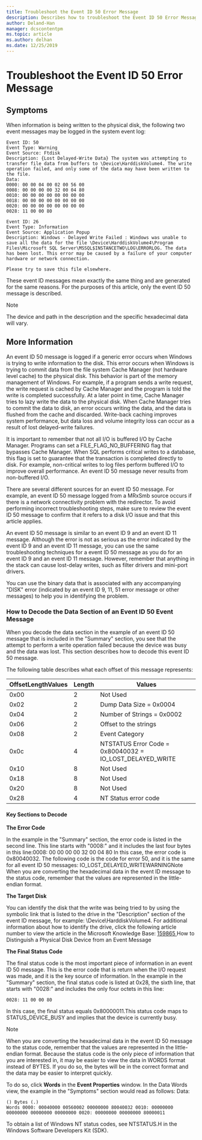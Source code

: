 ```yaml
---
title: Troubleshoot the Event ID 50 Error Message
description: Describes how to troubleshoot the Event ID 50 Error Message
author: Deland-Han
manager: dcscontentpm
ms.topic: article
ms.author: delhan
ms.date: 12/25/2019
---
```


# Troubleshoot the Event ID 50 Error Message

##  Symptoms

When information is being written to the physical disk, the following two event messages may be logged in the system event log: 

```
Event ID: 50 
Event Type: Warning 
Event Source: Ftdisk 
Description: {Lost Delayed-Write Data} The system was attempting to transfer file data from buffers to \Device\HarddiskVolume4. The write operation failed, and only some of the data may have been written to the file.
Data: 
0000: 00 00 04 00 02 00 56 00 
0008: 00 00 00 00 32 00 04 80 
0010: 00 00 00 00 00 00 00 00 
0018: 00 00 00 00 00 00 00 00 
0020: 00 00 00 00 00 00 00 00 
0028: 11 00 00 80 
```

```
Event ID: 26 
Event Type: Information
Event Source: Application Popup
Description: Windows - Delayed Write Failed : Windows was unable to save all the data for the file \Device\HarddiskVolume4\Program Files\Microsoft SQL Server\MSSQL$INSTANCETWO\LOG\ERRORLOG. The data has been lost. This error may be caused by a failure of your computer hardware or network connection.

Please try to save this file elsewhere.
```

These event ID messages mean exactly the same thing and are generated for the same reasons. For the purposes of this article, only the event ID 50 message is described.

> [!NOTE] 
> The device and path in the description and the specific hexadecimal data will vary. 

##  More Information

An event ID 50 message is logged if a generic error occurs when Windows is trying to write information to the disk. This error occurs when Windows is trying to commit data from the file system Cache Manager (not hardware level cache) to the physical disk. This behavior is part of the memory management of Windows. For example, if a program sends a write request, the write request is cached by Cache Manager and the program is told the write is completed successfully. At a later point in time, Cache Manager tries to lazy write the data to the physical disk. When Cache Manager tries to commit the data to disk, an error occurs writing the data, and the data is flushed from the cache and discarded. Write-back caching improves system performance, but data loss and volume integrity loss can occur as a result of lost delayed-write failures.

It is important to remember that not all I/O is buffered I/O by Cache Manager. Programs can set a FILE_FLAG_NO_BUFFERING flag that bypasses Cache Manager. When SQL performs critical writes to a database, this flag is set to guarantee that the transaction is completed directly to disk. For example, non-critical writes to log files perform buffered I/O to improve overall performance. An event ID 50 message never results from non-buffered I/O.

There are several different sources for an event ID 50 message. For example, an event ID 50 message logged from a MRxSmb source occurs if there is a network connectivity problem with the redirector. To avoid performing incorrect troubleshooting steps, make sure to review the event ID 50 message to confirm that it refers to a disk I/O issue and that this article applies.

An event ID 50 message is similar to an event ID 9 and an event ID 11 message. Although the error is not as serious as the error indicated by the event ID 9 and an event ID 11 message, you can use the same troubleshooting techniques for a event ID 50 message as you do for an event ID 9 and an event ID 11 message. However, remember that anything in the stack can cause lost-delay writes, such as filter drivers and mini-port drivers. 

You can use the binary data that is associated with any accompanying "DISK" error (indicated by an event ID 9, 11, 51 error message or other messages) to help you in identifying the problem.

###  How to Decode the Data Section of an Event ID 50 Event Message 

When you decode the data section in the example of an event ID 50 message that is included in the "Summary" section, you see that the attempt to perform a write operation failed because the device was busy and the data was lost. This section describes how to decode this event ID 50 message. 

The following table describes what each offset of this message represents: 

|OffsetLengthValues|Length|Values|
|-----------|------------|---------|
|0x00|2|Not Used|
|0x02|2|Dump Data Size = 0x0004|
|0x04|2|Number of Strings = 0x0002|
|0x06|2|Offset to the strings|
|0x08|2|Event Category|
|0x0c|4|NTSTATUS Error Code = 0x80040032 = IO_LOST_DELAYED_WRITE|
|0x10|8|Not Used|
|0x18|8|Not Used|
|0x20|8|Not Used|
|0x28|4|NT Status error code|

#### Key Sections to Decode

**The Error Code**

In the example in the "Summary" section, the error code is listed in the second line. This line starts with "0008:" and it includes the last four bytes in this line:0008: 00 00 00 00 32 00 04 80 In this case, the error code is 0x80040032. The following code is the code for error 50, and it is the same for all event ID 50 messages: IO_LOST_DELAYED_WRITEWARNINGNote When you are converting the hexadecimal data in the event ID message to the status code, remember that the values are represented in the little-endian format.

**The Target Disk**

You can identify the disk that the write was being tried to by using the symbolic link that is listed to the drive in the "Description" section of the event ID message, for example: \Device\HarddiskVolume4. For additional information about how to identify the drive, click the following article number to view the article in the Microsoft Knowledge Base:
[159865 ](/EN-US/help/159865) How to Distinguish a Physical Disk Device from an Event Message

**The Final Status Code**

The final status code is the most important piece of information in an event ID 50 message. This is the error code that is return when the I/O request was made, and it is the key source of information. In the example in the "Summary" section, the final status code is listed at 0x28, the sixth line, that starts with "0028:" and includes the only four octets in this line: 

```
0028: 11 00 00 80 
```

In this case, the final status equals 0x80000011.This status code maps to STATUS_DEVICE_BUSY and implies that the device is currently busy.

>[!NOTE] 
> When you are converting the hexadecimal data in the event ID 50 message to the status code, remember that the values are represented in the little-endian format. Because the status code is the only piece of information that you are interested in, it may be easier to view the data in WORDS format instead of BYTES. If you do so, the bytes will be in the correct format and the data may be easier to interpret quickly.

To do so, click **Words** in the **Event Properties** window. In the Data Words view, the example in the "Symptoms" section would read as follows: Data: 

```
() Bytes (.) 
Words 0000: 00040000 00560002 00000000 80040032 0010: 00000000 00000000 00000000 00000000 0020: 00000000 00000000 80000011
```

To obtain a list of Windows NT status codes, see NTSTATUS.H in the Windows Software Developers Kit (SDK).